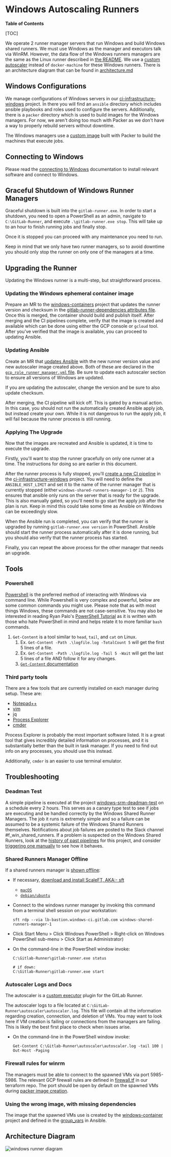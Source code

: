 # Windows Autoscaling Runners

**Table of Contents**

[TOC]

We operate 2 runner manager servers that run Windows and build Windows shared runners. We
must use Windows as the manager and executors talk via WinRM. However, the data flow
of the Windows runners managers are the same as the Linux runner described in
[the README](../README.md). We use a [custom autoscaler](https://gitlab.com/gitlab-org/ci-cd/custom-executor-drivers/autoscaler)
instead of `docker-machine` for these Windows runners. There is an architecture diagram that
can be found in [architecture.md](./architecture.md)

## Windows Configurations

We manage configurations of Windows servers in our [ci-infrastructure-windows](https://ops.gitlab.net/gitlab-com/gl-infra/ci-infrastructure-windows)
project. In there you will find an `ansible` directory which includes ansible playbooks and roles
used to configure the servers. Additionally, there is a `packer` directory which is used to build
images for the Windows managers. For now, we aren't doing too much with Packer as we don't have
a way to properly rebuild servers without downtime.

The Windows managers use a [custom image](https://gitlab.com/gitlab-org/ci-cd/shared-runners/images/gcp/windows-containers/)
built with Packer to build the machines that execute jobs.

## Connecting to Windows

Please read the [connecting to Windows](./connecting.md) documentation
to install relevant software and connect to Windows.

## Graceful Shutdown of Windows Runner Managers

Graceful shutdown is built into the `gitlab-runner.exe`. In order to start a shutdown, you need to open a PowerShell as an admin,
navigate to `C:\GitLab-Runner`, and execute `.\gitlab-runner.exe stop`.
This will take up to an hour to finish running jobs and finally stop.

Once it is stopped you can proceed with any maintenance you need to run.

Keep in mind that we only have two runner managers, so to avoid downtime
you should only stop the runner on only one of the managers at a time.

## Upgrading the Runner

Updating the Windows runner is a multi-step, but straightforward process.

### Updating the Windows ephemeral container image

Prepare an MR to the [windows-containers](https://gitlab.com/gitlab-org/ci-cd/shared-runners/images/gcp/windows-containers)
project that updates the runner version and checksum in the [gitlab-runner-dependencies attributes file](https://gitlab.com/gitlab-org/ci-cd/shared-runners/images/gcp/windows-containers/-/blob/main/cookbooks/gitlab-runner-dependencies/attributes/default.rb#L1-6).
Once this is merged, the container should build and publish itself.
After merging and the CI pipelines complete, verify that the image is created and available which can be done using either the GCP console or `gcloud` tool.
After you've verified that the image is available, you can proceed to
updating Ansible.

### Updating Ansible

Create an MR that [updates Ansible](https://ops.gitlab.net/gitlab-com/gl-infra/ci-infrastructure-windows/) with the new runner version value
and new autoscaler image created above.
Both of these are declared in the [`gcp_role_runner_manager.yml` file](https://ops.gitlab.net/gitlab-com/gl-infra/ci-infrastructure-windows/-/blob/master/ansible/group_vars/gcp_role_runner_manager.yml).
Be sure to update each autoscaler section to ensure all versions of Windows
are updated.

If you are updating the autoscaler, change the version and be sure to also update checksum.

After merging, the CI pipeline will kick off. This is gated by a manual action.
In this case, you should not run the automatically created Ansible apply
job, but instead create your own. While it is not dangerous to run the
apply job, it will fail because the runner process is still running.

### Applying The Upgrade

Now that the images are recreated and Ansible is updated,
it is time to execute the upgrade.

Firstly, you'll want to stop the runner gracefully on only one runner at a time. The instructions for doing so are earlier in this document.

After the runner process is fully stopped, you'll [create a new CI pipeline](https://ops.gitlab.net/gitlab-com/gl-infra/ci-infrastructure-windows/-/pipelines/new)
in the [ci-infrastructure-windows](https://ops.gitlab.net/gitlab-com/gl-infra/ci-infrastructure-windows/) project.
You will need to define the `ANSIBLE_HOST_LIMIT` and set it to the name
of the runner manager that is currently stopped (either `windows-shared-runners-manager-1` or `2`). This ensures that ansible only runs on the server that is ready for the upgrade.
This is also manually gated, so you'll need to go start the apply job after
the plan is run. Keep in mind this could take some time as Ansible on
Windows can be exceedingly slow.

When the Ansible run is completed, you can verify that the runner is
upgraded by running `gitlab-runner.exe version` in PowerShell.
Ansible should start the runner process automatically after it is done
running, but you should also verify that the runner process has started.

Finally, you can repeat the above process for the other manager that
needs an upgrade.

## Tools

### Powershell

[Powershell](https://docs.microsoft.com/en-us/powershell/) is the preferred method
of interacting with Windows via command line. While Powershell is very complex and
powerful, below are some common commands you might use. Please note that as with
most things Windows, these commands are not case-sensitive. You may also be interested
in reading Ryan Palo's [PowerShell Tutorial](https://simpleprogrammer.com/powershell-tutorial/)
as it is written with those who hate PowerShell in mind and helps relate it to
more familiar `bash` commands.

1. `Get-Content` is a tool similar to `head`, `tail`, and `cat` on Linux.
   1. Ex. `Get-Content -Path .\logfile.log -TotalCount 5` will get the first 5 lines of a file.
   2. Ex. `Get-Content -Path .\logfile.log -Tail 5 -Wait` will get the last 5 lines of a file AND follow it for any changes.
   3. [`Get-Content` documentation](https://docs.microsoft.com/en-us/powershell/module/microsoft.powershell.management/get-content?view=powershell-7)

### Third party tools

There are a few tools that are currently installed on each manager during setup. These are:

- [Notepad++](https://notepad-plus-plus.org/)
- [vim](https://chocolatey.org/packages/vim)
- jq
- [Process Explorer](https://docs.microsoft.com/en-us/sysinternals/downloads/process-explorer)
- [cmder](https://cmder.net/)

Process Explorer is probably the most important software listed. It is a great tool that gives
incredibly detailed information on processes, and it is substantially better than the built in
task manager. If you need to find out info on any processes, you should use this instead.

Additionally, `cmder` is an easier to use terminal emulator.

## Troubleshooting

### Deadman Test

A simple pipeline is executed at the project [windows-srm-deadman-test](https://gitlab.com/gitlab-org/ci-cd/tests/windows-srm-deadman-test) on a schedule every 2 hours. This serves as a canary type test to see if jobs are executing and be handled correctly by the Windows Shared Runner Managers. The job it runs is extremely simple and so a failure can be assumed to be a systemic failure of the Windows Shared Runners themselves. Notifications about job failures are posted to the Slack channel #f_win_shared_runners. If a problem is suspected on the Windows Shared Runners, look at the [history of past pipelines](https://gitlab.com/gitlab-org/ci-cd/tests/windows-srm-deadman-test/-/pipelines) for this project, and consider [triggering one manually](https://gitlab.com/gitlab-org/ci-cd/tests/windows-srm-deadman-test/-/pipelines/new) to see how it behaves.

### Shared Runners Manager Offline

If a shared runners manager is [shown offline](https://gitlab.com/gitlab-com/gl-infra/reliability/-/issues/9186):

- If necessary, [download and install ScaleFT, AKA:- sft](https://gitlab.com/gitlab-com/runbooks/-/blob/master/docs/ci-runners/cicd/windows/connecting.md#required-software)
  - [`macOS`](https://help.okta.com/en/prod/Content/Topics/Adv_Server_Access/docs/sft-osx.htm)
  - [`debian/ubuntu`](https://help.okta.com/en/prod/Content/Topics/Adv_Server_Access/docs/sft-ubuntu.htm)
- Connect to the windows runner manager by invoking this command from a terminal shell session on your workstation:

  ```
  sft rdp --via lb-bastion.windows-ci.gitlab.com windows-shared-runners-manager-1
  ```

- Click Start Menu > Click Windows PowerShell > Right-click on Windows PowerShell sub-menu > Click Start as Administrator)
- On the command-line in the PowerShell window invoke:

  ```
  C:\Gitlab-Runner\gitlab-runner.exe status

  # if down:
  C:\Gitlab-Runner\gitlab-runner.exe start
  ```

### Autoscaler Logs and Docs

The autoscaler is a [custom executor](https://docs.gitlab.com/runner/executors/custom.html) plugin
for the GitLab Runner.

The autoscaler logs to a file located at `C:\GitLab-Runner\autoscaler\autoscaler.log`. This file
will contain all the information regarding creation, connection, and deletion of VMs. You may want to look
here if VM creation is failing or connections from the managers are failing. This is likely
the best first place to check when issues arise.

- On the command-line in the PowerShell window invoke:

  ```
  Get-Content C:\Gitlab-Runner\autoscaler\autoscaler.log -tail 100 | Out-Host -Paging
  ```

### Firewall rules for winrm

The managers must be able to connect to the spawned VMs via port 5985-5986.
The relevant GCP firewall rules are defined in [firewall.tf](https://ops.gitlab.net/gitlab-com/gitlab-com-infrastructure/-/blob/master/environments/windows-ci/firewall.tf#L15-30)
in our terraform repo. The port should be open by default on the spawned
VMs during [packer image creation](https://gitlab.com/gitlab-org/ci-cd/shared-runners/images/gcp/windows-containers/-/blob/master/packer.json#L28-31).

### Using the wrong image, with missing dependencies

The image that the spawned VMs use is created by the [windows-container](https://gitlab.com/gitlab-org/ci-cd/shared-runners/images/gcp/windows-containers)
project and defined in the [group_vars](https://ops.gitlab.net/gitlab-com/gl-infra/ci-infrastructure-windows/-/blob/master/ansible/group_vars/gcp_role_runner_manager.yml#L48)
in Ansible.

## Architecture Diagram

![windows runner diagram](./img/windows-diagram.svg)
